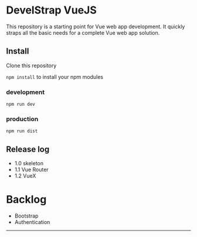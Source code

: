 # DevelStrap VueJS

This repository is a starting point for Vue
web app development. It quickly straps all the basic
needs for a complete Vue web app solution.

## Install

Clone this repository

`npm install` to install your npm modules

### development

`npm run dev`

### production

`npm run dist`

## Release log

* 1.0 skeleton
* 1.1 Vue Router
* 1.2 VueX

# Backlog

* Bootstrap
* Authentication

---
